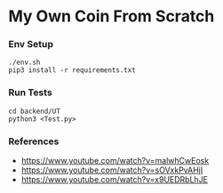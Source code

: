 # My Own Coin From Scratch

### Env Setup

```
./env.sh
pip3 install -r requirements.txt
```

### Run Tests

```
cd backend/UT
python3 <Test.py>
```

### References

- https://www.youtube.com/watch?v=malwhCwEosk <br>
- https://www.youtube.com/watch?v=sOVxkPvAHjI <br>
- https://www.youtube.com/watch?v=x9UEDRbLhJE <br>
